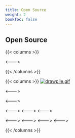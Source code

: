 ```yaml
---
title: Open Source
weight: 2
bookToc: false
---
```


## Open Source




{{< columns >}}


<--->

{{< /columns >}}



{{< columns >}}
[![drawpile.gif](https://i.postimg.cc/jKXZvLCT/drawpile.gif)](https://drawpile.net)

<--->

<--->

<--->
<--->
<--->


<--->
<--->
<--->
<--->

{{< /columns >}}
